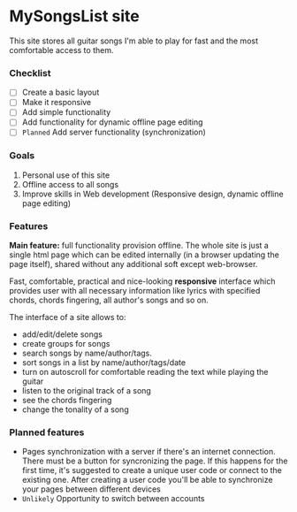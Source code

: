 # MySongsList site

This site stores all guitar songs I'm able to play for fast and the most comfortable access to them.

### Checklist
- [ ] Create a basic layout
- [ ] Make it responsive
- [ ] Add simple functionality
- [ ] Add functionality for dynamic offline page editing
- [ ] ``Planned`` Add server functionality (synchronization)

### Goals
1) Personal use of this site
2) Offline access to all songs
3) Improve skills in Web development (Responsive design, dynamic offline page editing)

### Features
**Main feature:** full functionality provision offline. The whole site is just a single html page which can be edited internally (in a browser updating the page itself), shared without any additional soft except web-browser.

Fast, comfortable, practical and nice-looking **responsive** interface which provides user with all necessary information like lyrics with specified chords, chords fingering, all author's songs and so on.

The interface of a site allows to:
* add/edit/delete songs
* create groups for songs
* search songs by name/author/tags.
* sort songs in a list by name/author/tags/date
* turn on autoscroll for comfortable reading the text while playing the guitar
* listen to the original track of a song
* see the chords fingering
* change the tonality of a song

### Planned features
* Pages synchronization with a server if there's an internet connection. There must be a button for syncronizing the page. If this happens for the first time, it's suggested to create a unique user code or connect to the existing one. After creating a user code you'll be able to synchronize your pages between different devices
* ``Unlikely`` Opportunity to switch between accounts
